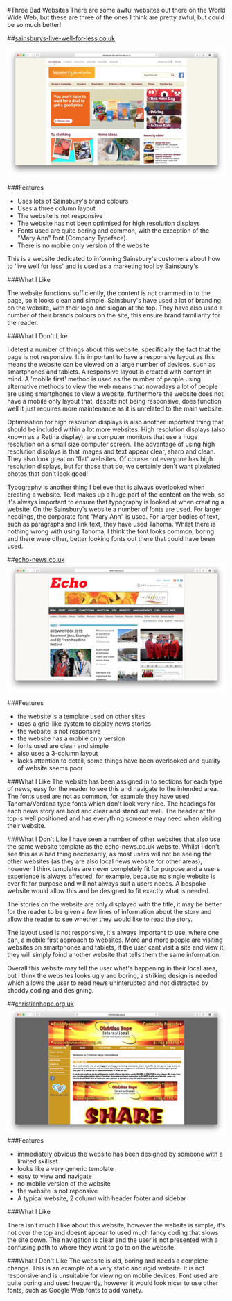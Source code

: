#Three Bad Websites
There are some awful websites out there on the World Wide Web, but these are three of the ones I think are pretty awful, but could be so much better!

##[sainsburys-live-well-for-less.co.uk]("sainsburys-live-well-for-less.co.uk")

![image](https://raw.githubusercontent.com/norrisollie/WEB14104/master/students/Ollie/images/js.png)

###Features

* Uses lots of Sainsbury's brand colours
* Uses a three column layout
* The website is not responsive
* The website has not been optimised for high resolution displays
* Fonts used are quite boring and common, with the exception of the "Mary Ann" font (Company Typeface).
* There is no mobile only version of the website

This is a website dedicated to informing Sainsbury's customers about how to 'live well for less' and is used as a marketing tool by Sainsbury's.

###What I Like

The website functions sufficiently, the content is not crammed in to the page, so it looks clean and simple. Sainsbury's have used a lot of branding on the website, with their logo and slogan at the top. They have also used a number of their brands colours on the site, this ensure brand familiarity for the reader.

###What I Don't Like

I detest a number of things about this website, specifically the fact that the page is not responsive. It is important to have a responsive layout as this means the website can be viewed on a large number of devices, such as smartphones and tablets. A responsive layout is created with content in mind. A 'mobile first' method is used as the number of people using alternative methods to view the web means that nowadays a lot of people are using smartphones to view a website, furthermore the website does not have a mobile only layout that, despite not being responsive, does function well it just requires more maintenance as it is unrelated to the main website.

Optimisation for high resolution displays is also another important thing that should be included within a lot more websites. High resolution displays (also known as a Retina display), are computer monitors that use a huge resolution on a small size computer screen. The advantage of using high resolution displays is that images and text appear clear, sharp and clean. They also look great on 'flat' websites. Of course not everyone has high resolution displays, but for those that do, we certainly don't want pixelated photos that don't look good!

Typography is another thing I believe that is always overlooked when creating a website. Text makes up a huge part of the content on the web, so it's always important to ensure that typography is looked at when creating a website. On the Sainsbury's website a number of fonts are used. For larger headings, the corporate font "Mary Ann" is used. For larger bodies of text, such as paragraphs and link text, they have used Tahoma. Whilst there is nothing wrong with using Tahoma, I think the font looks common, boring and there were other, better looking fonts out there that could have been used.

##[echo-news.co.uk](http://echo-news.co.uk)
![image](https://raw.githubusercontent.com/norrisollie/WEB14104/master/students/Ollie/images/echo.png)

###Features

* the website is a template used on other sites
* uses a grid-like system to display news stories
* the website is not responsive
* the website has a mobile only version
* fonts used are clean and simple
* also uses a 3-column layout
* lacks attention to detail, some things have been overlooked and quality of website seems poor

###What I Like
The website has been assigned in to sections for each type of news, easy for the reader to see this and navigate to the intended area. The fonts used are not as common, for example they have used Tahoma/Verdana type fonts which don't look very nice. The headings for each news story are bold and clear and stand out well. The header at the top is well positioned and has everything someone may need when visiting their website.

###What I Don't Like
I have seen a number of other websites that also use the same website template as the echo-news.co.uk website. Whilst I don't see this as a bad thing neccesarily, as most users will not be seeing the other websites (as they are also local news website for other areas), however I think templates are never completely fit for purpose and a users experience is always affected, for example, because no single website is ever fit for purpose and will not always suit a users needs. A bespoke website would allow this and be designed to fit exactly what is needed.

The stories on the website are only displayed with the title, it may be better for the reader to be given a few lines of information about the story and allow the reader to see whether they would like to read the story.

The layout used is not responsive, it's always important to use, where one can, a mobile first approach to websites. More and more people are visiting websites on smartphones and tablets, if the user cant visit a site and view it, they will simply foind another website that tells them the same information.

Overall this website may tell the user what's happening in their local area, but I think the websites looks ugly and boring, a striking design is needed which allows the user to read news uninterupted and not distracted by shoddy coding and designing.

##[christianhope.org.uk](www.christianhope.org.uk)
![image](https://raw.githubusercontent.com/norrisollie/WEB14104/master/students/Ollie/images/chi.png)
###Features
* immediately obvious the website has been designed by someone with a limited skillset
* looks like a very generic template
* easy to view and navigate
* no mobile version of the website
* the website is not reponsive
* A typical website, 2 column with header footer and sidebar

###What I Like

There isn't much I like about this website, however the website is simple, it's not over the top and doesnt appear to used much fancy coding that slows the site down.
The navigation is clear and the user is not presented with a confusing path to where they want to go to on the website.

###What I Don't Like
The website is old, boring and needs a complete change. This is an example of a very static and rigid website. It is not responsive and is unsuitable for viewing on mobile devices. Font used are quite boring and used frequently, however it would look nicer to use other fonts, such as Google Web fonts to add variety.